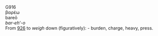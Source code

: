 <body>
  <p>G916<br>  βαρέω  <br> bareō  <br><i>bar-eh‘-o </i><br>From <a href="g0926.htm">926</a>  to <i>weigh</i> down (figuratively): - burden, charge, heavy, press.<br></p>
 </body>